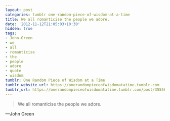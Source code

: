 ```yaml
---
layout: post
categories: tumblr one-random-piece-of-wisdom-at-a-time
title: We all romanticise the people we adore.
date: '2012-11-12T21:05:03+10:30'
hidden: true
tags:
- John-Green
- we
- all
- romanticise
- the
- people
- adore
- quote
- wisdom
tumblr: One Random Piece of Wisdom at a Time
tumblr_website_url: https://onerandompieceofwisdomatatime.tumblr.com
tumblr_url: https://onerandompieceofwisdomatatime.tumblr.com/post/35556625191/we-all-romanticise-the-people-we-adore
---
```

> We all romanticise the people we adore.

—John Green
